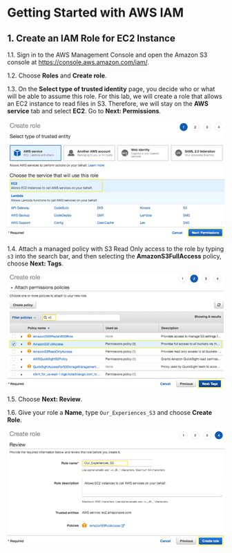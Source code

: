 # Getting Started with AWS IAM

## 1. Create an IAM Role for EC2 Instance

1.1\.	Sign in to the AWS Management Console and open the Amazon S3 console at https://console.aws.amazon.com/iam/.

1.2\.	Choose **Roles** and **Create role**.

1.3\.	On the **Select type of trusted identity** page, you decide who or what will be able to assume this role. For this lab, we will create a role that allows an EC2 instance to read files in S3. Therefore, we will stay on the **AWS service** tab and select **EC2**. Go to **Next: Permissions**.

![IAM Role Service](../images/iam-role-service.png)

1.4\.	Attach a managed policy with S3 Read Only access to the role by typing `s3` into the search bar, and then selecting the **AmazonS3FullAccess** policy, choose **Next: Tags**.

![IAM Choose Policy](../images/iam-choose-policy.png)

1.5\.	Choose **Next: Review**.

1.6\.	Give your role a **Name**, type `Our_Experiences_S3` and choose **Create Role**.

![IAM Create Role](../images/iam-create-role.png)